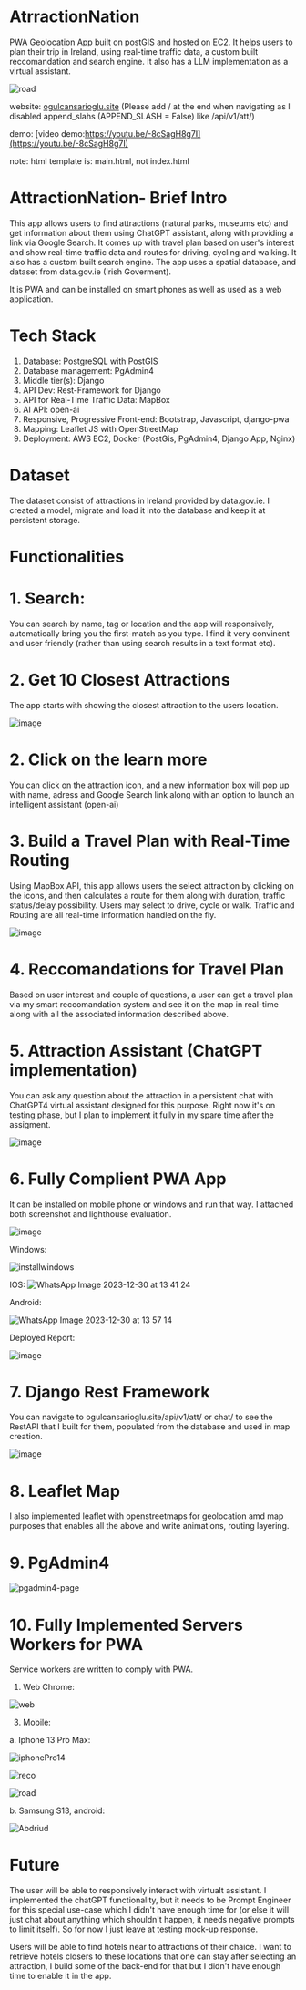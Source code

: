 # AtrractionNation

PWA Geolocation App built on postGIS and hosted on EC2. It helps users to plan their trip in Ireland, using real-time traffic data, a custom built reccomandation and search engine. 
It also has a LLM implementation as a virtual assistant. 

![road](https://github.com/ogulcansarioglu/AWMCA1/assets/93154247/47f80dcf-e5b6-435f-bec2-227d14a5eacb)

website: [ogulcansarioglu.site](ogulcansarioglu.site) (Please add / at the end when navigating as I disabled append_slahs (APPEND_SLASH = False) like /api/v1/att/) 

demo: [video demo:https://youtu.be/-8cSagH8g7I](https://youtu.be/-8cSagH8g7I)

note: html template is: main.html, not index.html

# AttractionNation- Brief Intro

This app allows users to find attractions (natural parks, museums etc) and get information about them using ChatGPT assistant, along with providing a link via Google Search. 
It comes up with travel plan based on user's interest and show real-time traffic data and routes for driving, cycling and walking. It also has a custom built search engine. 
The app uses a spatial database, and dataset from data.gov.ie (Irish Goverment).

It is PWA and can be installed on smart phones as well as used as a web application.

# Tech Stack

1. Database: PostgreSQL with PostGIS
2. Database management: PgAdmin4
3. Middle tier(s): Django
4. API Dev: Rest-Framework for Django
5. API for Real-Time Traffic Data: MapBox
6. AI API: open-ai
7. Responsive, Progressive Front-end: Bootstrap, Javascript, django-pwa
8. Mapping: Leaflet JS with OpenStreetMap
9. Deployment: AWS EC2, Docker (PostGis, PgAdmin4, Django App, Nginx)

# Dataset

The dataset consist of attractions in Ireland provided by data.gov.ie. I created a model, migrate and load it into the database and keep it at persistent storage. 

# Functionalities

# 1. Search: 

You can search by name, tag or location and the app will responsively, automatically bring you the first-match as you type. I find it very convinent and user friendly (rather than using search results in a text format etc). 

# 2. Get 10 Closest Attractions

The app starts with showing the closest attraction to the users location. 

![image](https://github.com/ogulcansarioglu/AWMCA1/assets/93154247/9bb800f4-3cab-4274-a95c-5733c6b2f84c)


# 2. Click on the learn more

You can click on the attraction icon, and a new information box will pop up with name, adress and Google Search link along with an option to launch an intelligent assistant (open-ai)

# 3. Build a Travel Plan with Real-Time Routing 

Using MapBox API, this app allows users the select attraction by clicking on the icons, and then calculates a route for them along with duration, traffic status/delay possibility. Users may select to drive, cycle or walk. 
Traffic and Routing are all real-time information handled on the fly. 

![image](https://github.com/ogulcansarioglu/AWMCA1/assets/93154247/e4cc79c9-f08d-41a7-b892-b605304aae29)


# 4. Reccomandations for Travel Plan

Based on user interest and couple of questions, a user can get a travel plan via my smart reccomandation system and see it on the map in real-time along with all the associated information described above.

# 5. Attraction Assistant (ChatGPT implementation)

You can ask any question about the attraction in a persistent chat with ChatGPT4 virtual assistant designed for this purpose. Right now it's on testing phase, but I plan to implement it fully in my spare time after the assigment.

![image](https://github.com/ogulcansarioglu/AWMCA1/assets/93154247/e53070f1-319e-46a1-90f4-a08089d5baa5)


# 6. Fully Complient PWA App

It can be installed on mobile phone or windows and run that way. I attached both screenshot and lighthouse evaluation.

![image](https://github.com/ogulcansarioglu/AWMCA1/assets/93154247/16364759-7d83-40a2-8e76-d8c7eec51ee2)

Windows:

![installwindows](https://github.com/ogulcansarioglu/AWMCA1/assets/93154247/ce5a1769-0774-47e0-ba04-274c5782c6ae)

IOS:
![WhatsApp Image 2023-12-30 at 13 41 24](https://github.com/ogulcansarioglu/AWMCA1/assets/93154247/e74eb416-e158-4e0f-8db8-ad1087249fcd)

Android:

![WhatsApp Image 2023-12-30 at 13 57 14](https://github.com/ogulcansarioglu/AWMCA1/assets/93154247/e62ef5a5-6e8f-4653-9e9e-11d5928d1e33)

Deployed Report:

![image](https://github.com/ogulcansarioglu/AWMCA1/assets/93154247/c3cbed63-a806-4bf2-80f8-f2b752960964)



# 7. Django Rest Framework

You can navigate to ogulcansarioglu.site/api/v1/att/ or chat/ to see the RestAPI that I built for them, populated from the database and used in map creation. 

![image](https://github.com/ogulcansarioglu/AWMCA1/assets/93154247/dc5839f2-aaef-4b62-a29c-1f730b98f1bc)


# 8. Leaflet Map

I also implemented leaflet with openstreetmaps for geolocation amd map purposes that enables all the above and write animations, routing layering. 

# 9. PgAdmin4

![pgadmin4-page](https://i.ibb.co/p2LgNBR/Whats-App-Image-2023-11-12-at-12-50-33.jpg)

# 10. Fully Implemented Servers Workers for PWA

Service workers are written to comply with PWA.

1. Web Chrome:

![web](https://github.com/ogulcansarioglu/AWMCA1/assets/93154247/40cb1811-ced3-436b-bce4-de504469a954)


3. Mobile: 

a. Iphone 13 Pro Max:

![iphonePro14](https://github.com/ogulcansarioglu/AWMCA1/assets/93154247/91f0e162-b15f-4cab-bf8f-ab6948dca0d3)

![reco](https://github.com/ogulcansarioglu/AWMCA1/assets/93154247/a835282e-1c0f-4ede-ab54-f5b718e5fd02)

![road](https://github.com/ogulcansarioglu/AWMCA1/assets/93154247/9ee01999-2826-4bca-8a1f-c2d04081cfce)

b. Samsung S13, android: 


![Abdriud](https://i.ibb.co/6F0myDq/Whats-App-Image-2023-11-12-at-12-31-01.jpg)


# Future

The user will be able to responsively interact with virtualt assistant. I implemented the chatGPT functionality, but it needs to be Prompt Engineer for this special use-case which I didn't have enough time for (or else it will just chat about anything which shouldn't happen, it needs negative prompts to limit itself).
So for now I just leave at testing mock-up response. 

Users will be able to find hotels near to attractions of their chaice. I want to retrieve hotels closers to these locations that one can stay after selecting an attraction, I build some of the back-end for that but I didn't have enough time to enable it in the app. 













